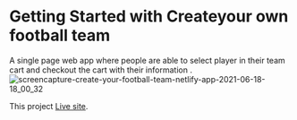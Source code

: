 # Getting Started with Createyour own football team
A single page web app where people are able to select player in their team cart and checkout the cart with their information .
![screencapture-create-your-football-team-netlify-app-2021-06-18-18_00_32](https://user-images.githubusercontent.com/63390198/122557853-24a20300-d05f-11eb-92a0-79f61c50afcb.png)

This project [Live site](https://create-your-football-team.netlify.app/).
